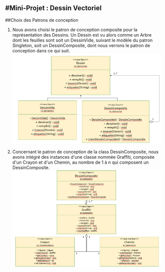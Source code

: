 #Mini-Projet : Dessin Vectoriel
---------------

##Choix des Patrons de conception

1. Nous avons choisi le patron de conception composite pour la représentation des Dessins. Un Dessin est vu alors comme un Arbre dont les feuilles sont soit un DessinVide, suivant le modèle du patron Singleton, soit un DessinComposite, dont nous verrons le patron de conception dans ce qui suit.
![PatronConceptionDessin](PatronCompositeDessin.PNG)


2. Concernant le patron de conception de la class DessinComposite, nous avons intégré des instances d'une classe nommée Graffiti, composée d'un Crayon et d'un Chemin, au nombre de 1 à n qui composent un DessinComposite. 
![PatronConceptionDessinComposite](PatronDessinComposite.PNG)